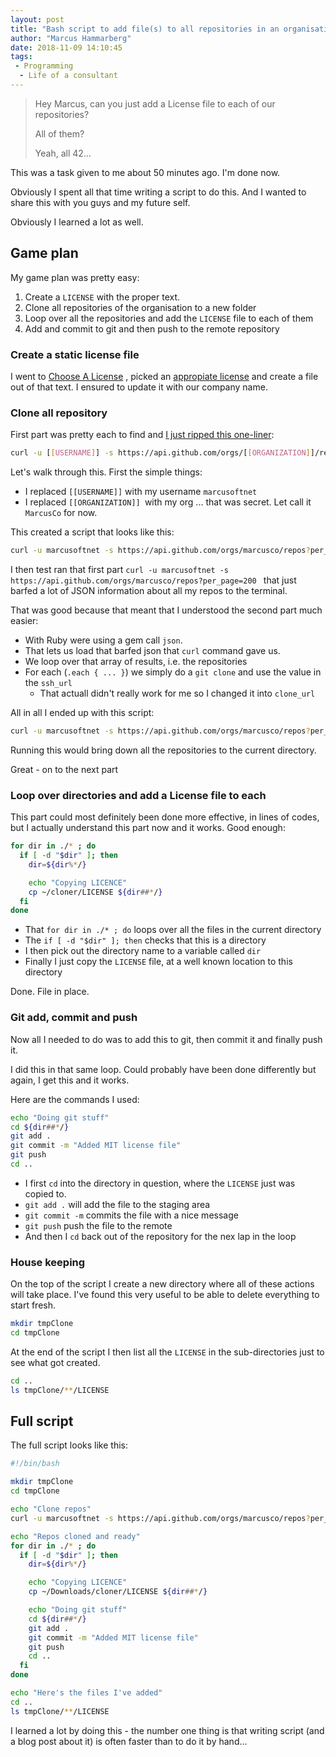```yaml
---
layout: post
title: "Bash script to add file(s) to all repositories in an organisation"
author: "Marcus Hammarberg"
date: 2018-11-09 14:10:45
tags:
 - Programming
  - Life of a consultant
---
```


> Hey Marcus, can you just add a License file to each of our repositories?
>
> All of them?
>
> Yeah, all 42...

This was a task given to me about 50 minutes ago. I'm done now.

Obviously I spent all that time writing a script to do this. And I wanted to share this with you guys and my future self.

Obviously I learned a lot as well.

<!-- excerpt-end -->

## Game plan

My game plan was pretty easy:

1. Create a `LICENSE` with the proper text.
2. Clone all repositories of the organisation to a new folder
3. Loop over all the repositories and add the `LICENSE` file to each of them
4. Add and commit to git and then push to the remote repository

### Create a static license file

I went to [Choose A License](https://choosealicense.com) , picked an [appropiate license](https://choosealicense.com/licenses/mit/) and create a file out of that text. I ensured to update it with our company name.

### Clone all repository

First part was pretty each to find and [I just ripped this one-liner](https://gist.github.com/caniszczyk/3856584):

```bash
curl -u [[USERNAME]] -s https://api.github.com/orgs/[[ORGANIZATION]]/repos?per_page=200 | ruby -rubygems -e 'require "json"; JSON.load(STDIN.read).each { |repo| %x[git clone #{repo["ssh_url"]} ]}'
```

 Let's walk through this. First the simple things:

* I replaced `[[USERNAME]]` with my username `marcusoftnet`
* I replaced `[[ORGANIZATION]] `with my org ... that was secret. Let call it `MarcusCo` for now.

This created a script that looks like this:

```bash
curl -u marcusoftnet -s https://api.github.com/orgs/marcusco/repos?per_page=200 | ruby -rubygems -e 'require "json"; JSON.load(STDIN.read).each { |repo| %x[git clone #{repo["ssh_url"]} ]}'
```

 I then test ran that first part `curl -u marcusoftnet -s https://api.github.com/orgs/marcusco/repos?per_page=200 ` that just barfed a lot of JSON information about all my repos to the terminal.

That was good because that meant that I understood the second part much easier:

* With Ruby were using a gem call `json`.
* That lets us load that barfed json that `curl` command gave us.
* We loop over that array of results, i.e. the repositories
* For each (`.each { ... }`) we simply do a `git clone` and use the value in the `ssh_url`
  * That actuall didn't really work for me so I changed it into `clone_url`

All in all I ended up with this script:

```bash
curl -u marcusoftnet -s https://api.github.com/orgs/marcusco/repos?per_page=200 | ruby -rubygems -e 'require "json"; JSON.load(STDIN.read).each { |repo| %x[git clone #{repo["clone_url"]} ]}'
```

Running this would bring down all the repositories to the current directory.

Great - on to the next part

### Loop over directories and add a License file to each

This part could most definitely been done more effective, in lines of codes, but I actually understand this part now and it works. Good enough:

```bash
for dir in ./* ; do
  if [ -d "$dir" ]; then
    dir=${dir%*/}

    echo "Copying LICENCE"
    cp ~/cloner/LICENSE ${dir##*/}
  fi
done
```

* That `for dir in ./* ; do` loops over all the files in the current directory
* The `if [ -d "$dir" ]; then` checks that this is a directory
* I then pick out the directory name to a variable called `dir`
* Finally I just copy the `LICENSE` file, at a well known location to this directory

Done. File in place.

### Git add, commit and push

Now all I needed to do was to add this to git, then commit it and finally push it.

I did this in that same loop. Could probably have been done differently but again, I get this and it works.

Here are the commands I used:

```bash
echo "Doing git stuff"
cd ${dir##*/}
git add .
git commit -m "Added MIT license file"
git push
cd ..
```

* I first `cd` into the directory in question, where the `LICENSE` just was copied to.
* `git add .` will add the file to the staging area
* `git commit -m` commits the file with a nice message
* `git push` push the file to the remote
* And then I `cd` back out of the repository for the nex lap in the loop

### House keeping

On the top of the script I create a new directory where all of these actions will take place. I've found this very useful to be able to delete everything to start fresh.

```bash
mkdir tmpClone
cd tmpClone
```

At the end of the script I then list all the `LICENSE` in the sub-directories just to see what got created.

```bash
cd ..
ls tmpClone/**/LICENSE
```

## Full script

The full script looks like this:

```bash
#!/bin/bash

mkdir tmpClone
cd tmpClone

echo "Clone repos"
curl -u marcusoftnet -s https://api.github.com/orgs/marcusco/repos?per_page=200 | ruby -rubygems -e 'require "json"; JSON.load(STDIN.read).each { |repo| %x[git clone #{repo["clone_url"]} ]}'

echo "Repos cloned and ready"
for dir in ./* ; do
  if [ -d "$dir" ]; then
    dir=${dir%*/}

    echo "Copying LICENCE"
    cp ~/Downloads/cloner/LICENSE ${dir##*/}

    echo "Doing git stuff"
    cd ${dir##*/}
    git add .
    git commit -m "Added MIT license file"
    git push
    cd ..
  fi
done

echo "Here's the files I've added"
cd ..
ls tmpClone/**/LICENSE
```

I learned a lot by doing this - the number one thing is that writing script (and a blog post about it) is often faster than to do it by hand...